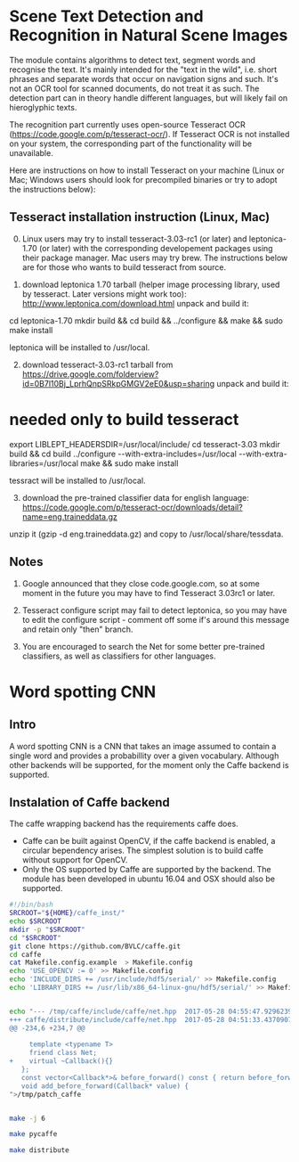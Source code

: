 Scene Text Detection and Recognition in Natural Scene Images
============================================================

The module contains algorithms to detect text, segment words and recognise the text.
It's mainly intended for the "text in the wild", i.e. short phrases and separate words that occur on navigation signs and such. It's not an OCR tool for scanned documents, do not treat it as such.
The detection part can in theory handle different languages, but will likely fail on hieroglyphic texts.

The recognition part currently uses open-source Tesseract OCR (https://code.google.com/p/tesseract-ocr/). If Tesseract OCR is not installed on your system, the corresponding part of the functionality will be unavailable.

Here are instructions on how to install Tesseract on your machine (Linux or Mac; Windows users should look for precompiled binaries or try to adopt the instructions below):

Tesseract installation instruction (Linux, Mac)
-----------------------------------------------

0. Linux users may try to install tesseract-3.03-rc1 (or later) and leptonica-1.70 (or later) with the corresponding developement packages using their package manager. Mac users may try brew. The instructions below are for those who wants to build tesseract from source.

1. download leptonica 1.70 tarball (helper image processing library, used by tesseract. Later versions might work too):
http://www.leptonica.com/download.html
unpack and build it:

cd leptonica-1.70
mkdir build && cd build && ../configure && make && sudo make install

leptonica will be installed to /usr/local.

2. download tesseract-3.03-rc1 tarball from https://drive.google.com/folderview?id=0B7l10Bj_LprhQnpSRkpGMGV2eE0&usp=sharing
unpack and build it:

# needed only to build tesseract
export LIBLEPT_HEADERSDIR=/usr/local/include/
cd tesseract-3.03
mkdir build && cd build
../configure --with-extra-includes=/usr/local --with-extra-libraries=/usr/local
make && sudo make install

tessract will be installed to /usr/local.

3. download the pre-trained classifier data for english language:
https://code.google.com/p/tesseract-ocr/downloads/detail?name=eng.traineddata.gz

unzip it (gzip -d eng.traineddata.gz) and copy to /usr/local/share/tessdata.

Notes
-----
1. Google announced that they close code.google.com, so at some moment in the future you may have to find Tesseract 3.03rc1 or later.

2. Tesseract configure script may fail to detect leptonica, so you may have to edit the configure script - comment off some if's around this message and retain only "then" branch.

3. You are encouraged to search the Net for some better pre-trained classifiers, as well as classifiers for other languages.


Word spotting CNN
=================

Intro
-----

A word spotting CNN is a CNN that takes an image assumed to contain a single word and provides a probabillity over a given vocabulary.
Although other backends will be supported, for the moment only the Caffe backend is supported.




Instalation of Caffe backend
----------------------------
The caffe wrapping backend has the requirements caffe does.
* Caffe can be built against OpenCV, if the caffe backend is enabled, a circular bependency arises.
The simplest solution is to build caffe without support for OpenCV.
* Only the OS supported by Caffe are supported by the backend. 
The module has been developed in ubuntu 16.04 and OSX should also be supported.



```bash
#!/bin/bash
SRCROOT="${HOME}/caffe_inst/"
echo $SRCROOT
mkdir -p "$SRCROOT"
cd "$SRCROOT"
git clone https://github.com/BVLC/caffe.git
cd caffe
cat Makefile.config.example  > Makefile.config
echo 'USE_OPENCV := 0' >> Makefile.config
echo 'INCLUDE_DIRS += /usr/include/hdf5/serial/' >> Makefile.config
echo 'LIBRARY_DIRS += /usr/lib/x86_64-linux-gnu/hdf5/serial/' >> Makefile.config


echo "--- /tmp/caffe/include/caffe/net.hpp	2017-05-28 04:55:47.929623902 +0200
+++ caffe/distribute/include/caffe/net.hpp	2017-05-28 04:51:33.437090768 +0200
@@ -234,6 +234,7 @@
 
     template <typename T>
     friend class Net;
+    virtual ~Callback(){}
   };
   const vector<Callback*>& before_forward() const { return before_forward_; }
   void add_before_forward(Callback* value) {
">/tmp/patch_caffe


make -j 6

make pycaffe

make distribute
```

